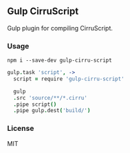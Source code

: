 
Gulp CirruScript
----

Gulp plugin for compiling CirruScript.

### Usage

```text
npm i --save-dev gulp-cirru-script
```

```coffee
gulp.task 'script', ->
  script = require 'gulp-cirru-script'

  gulp
  .src 'source/**/*.cirru'
  .pipe script()
  .pipe gulp.dest('build/')
```

### License

MIT
